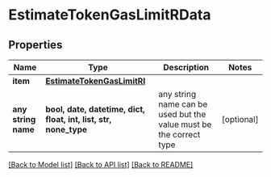 # EstimateTokenGasLimitRData


## Properties
Name | Type | Description | Notes
------------ | ------------- | ------------- | -------------
**item** | [**EstimateTokenGasLimitRI**](EstimateTokenGasLimitRI.md) |  | 
**any string name** | **bool, date, datetime, dict, float, int, list, str, none_type** | any string name can be used but the value must be the correct type | [optional]

[[Back to Model list]](../README.md#documentation-for-models) [[Back to API list]](../README.md#documentation-for-api-endpoints) [[Back to README]](../README.md)


